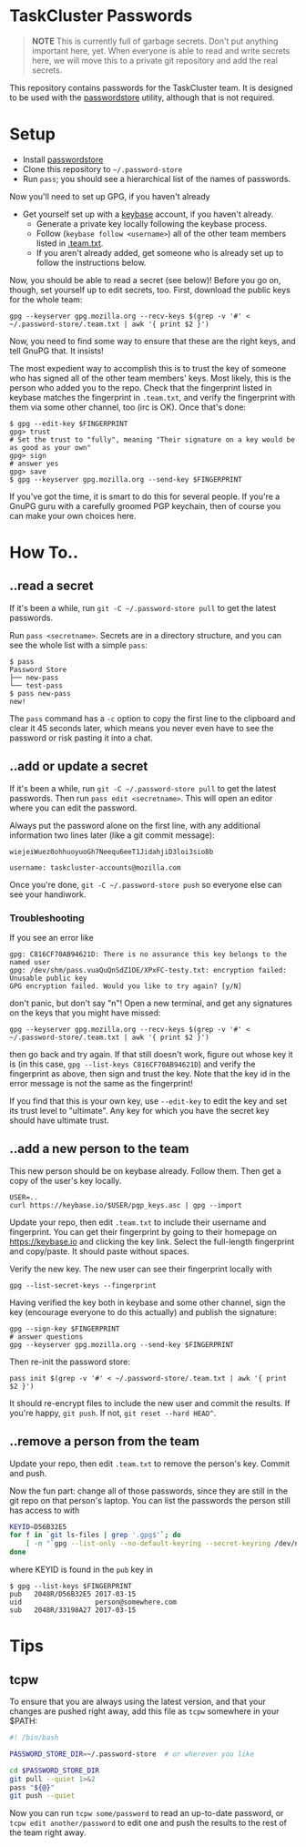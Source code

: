 # TaskCluster Passwords

> **NOTE** This is currently full of garbage secrets.  Don't put anything
> important here, yet. When everyone is able to read and write secrets here, we
> will move this to a private git repository and add the real secrets.

This repository contains passwords for the TaskCluster team.  It is designed to
be used with the [passwordstore](https://www.passwordstore.org/) utility,
although that is not required.


# Setup

* Install [passwordstore](https://www.passwordstore.org/)
* Clone this repository to `~/.password-store`
* Run `pass`; you should see a hierarchical list of the names of passwords.

Now you'll need to set up GPG, if you haven't already

* Get yourself set up with a [keybase](https://keybase.io) account, if you haven't already.
  * Generate a private key locally following the keybase process.
  * Follow (`keybase follow <username>`) all of the other team members listed in [.team.txt](.team.txt).
  * If you aren't already added, get someone who is already set up to follow the instructions below.

Now, you should be able to read a secret (see below)! Before you go on, though,
set yourself up to edit secrets, too. First, download the public keys for the
whole team:

```
gpg --keyserver gpg.mozilla.org --recv-keys $(grep -v '#' < ~/.password-store/.team.txt | awk '{ print $2 }')
```

Now, you need to find some way to ensure that these are the right keys, and
tell GnuPG that. It insists!

The most expedient way to accomplish this is to trust the key of someone who
has signed all of the other team members' keys. Most likely, this is the person
who added you to the repo. Check that the fingerprint listed in keybase matches
the fingerprint in `.team.txt`, and verify the fingerprint with them via some
other channel, too (irc is OK). Once that's done:

```
$ gpg --edit-key $FINGERPRINT
gpg> trust
# Set the trust to "fully", meaning "Their signature on a key would be as good as your own"
gpg> sign
# answer yes
gpg> save
$ gpg --keyserver gpg.mozilla.org --send-key $FINGERPRINT
```

If you've got the time, it is smart to do this for several people. If you're a
GnuPG guru with a carefully groomed PGP keychain, then of course you can make
your own choices here.


# How To..


## ..read a secret

If it's been a while, run `git -C ~/.password-store pull` to get the latest
passwords.

Run `pass <secretname>`.  Secrets are in a directory structure, and you can see
the whole list with a simple `pass`:

```
$ pass
Password Store
├── new-pass
└── test-pass
$ pass new-pass
new!
```

The `pass` command has a `-c` option to copy the first line to the clipboard
and clear it 45 seconds later, which means you never even have to see the
password or risk pasting it into a chat.


## ..add or update a secret

If it's been a while, run `git -C ~/.password-store pull` to get the latest
passwords.  Then run `pass edit <secretname>`. This will open an editor where
you can edit the password.

Always put the password alone on the first line, with any additional
information two lines later (like a git commit message):

```
wiejeiWuez0ohhuoyuoGh7Neequ6eeT1JidahjiD3loi3sio8b

username: taskcluster-accounts@mozilla.com
```

Once you're done, `git -C ~/.password-store push` so everyone else can see your
handiwork.

### Troubleshooting

If you see an error like

```
gpg: C816CF70AB94621D: There is no assurance this key belongs to the named user
gpg: /dev/shm/pass.vuaQuQnSdZ1OE/XPxFC-testy.txt: encryption failed: Unusable public key
GPG encryption failed. Would you like to try again? [y/N] 
```

don't panic, but don't say "n"! Open a new terminal, and get any signatures on the
keys that you might have missed:

```
gpg --keyserver gpg.mozilla.org --recv-keys $(grep -v '#' < ~/.password-store/.team.txt | awk '{ print $2 }')
```

then go back and try again.  If that still doesn't work, figure out whose key
it is (in this case, `gpg --list-keys C816CF70AB94621D`) and verify the
fingerprint as above, then sign and trust the key.  Note that the key id in the
error message is not the same as the fingerprint!

If you find that this is your own key, use `--edit-key` to edit the key and set
its trust level to "ultimate". Any key for which you have the secret key should
have ultimate trust.

## ..add a new person to the team

This new person should be on keybase already.  Follow them.  Then get a copy of
the user's key locally.

```
USER=..
curl https://keybase.io/$USER/pgp_keys.asc | gpg --import
```

Update your repo, then edit `.team.txt` to include their username and
fingerprint.  You can get their fingerprint by going to their homepage on
https://keybase.io and clicking the key link.  Select the full-length
fingerprint and copy/paste. It should paste without spaces.

Verify the new key. The new user can see their fingerprint locally with

```
gpg --list-secret-keys --fingerprint
```

Having verified the key both in keybase and some other channel, sign the key
(encourage everyone to do this actually) and publish the signature:

```
gpg --sign-key $FINGERPRINT
# answer questions
gpg --keyserver gpg.mozilla.org --send-key $FINGERPRINT
```

Then re-init the password store:


```
pass init $(grep -v '#' < ~/.password-store/.team.txt | awk '{ print $2 }')
```

It should re-encrypt files to include the new user and commit the results. If
you're happy, `git push`.  If not, `git reset --hard HEAD^`.


## ..remove a person from the team

Update your repo, then edit `.team.txt` to remove the person's key. Commit
and push.

Now the fun part: change all of those passwords, since they are still in the
git repo on that person's laptop. You can list the passwords the person still
has access to with

```sh
KEYID=D56B32E5
for f in `git ls-files | grep '.gpg$'`; do
    [ -n "`gpg --list-only --no-default-keyring --secret-keyring /dev/null $f 2>&1 | grep $KEYID`" ] && echo $f
done
```

where KEYID is found in the `pub` key in

```
$ gpg --list-keys $FINGERPRINT
pub   2048R/D56B32E5 2017-03-15
uid                  person@somewhere.com
sub   2048R/33198A27 2017-03-15
```

# Tips


## tcpw

To ensure that you are always using the latest version, and that your changes
are pushed right away, add this file as `tcpw` somewhere in your $PATH:

```sh
#! /bin/bash

PASSWORD_STORE_DIR=~/.password-store  # or wherever you like

cd $PASSWORD_STORE_DIR
git pull --quiet 1>&2
pass "${@}"
git push --quiet
```

Now you can run `tcpw some/password` to read an up-to-date password, or `tcpw
edit another/password` to edit one and push the results to the rest of the team
right away.
